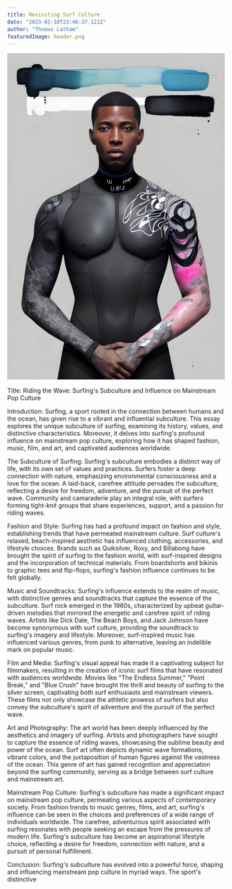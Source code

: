 ```yaml
---
title: Revisiting Surf Culture
date: "2023-02-10T23:46:37.121Z"
author: "Thomas Latham"
featuredImage: header.png
---
```



![Surfer](header.png)

Title: Riding the Wave: Surfing's Subculture and Influence on Mainstream Pop Culture

Introduction:
Surfing, a sport rooted in the connection between humans and the ocean, has given rise to a vibrant and influential subculture. This essay explores the unique subculture of surfing, examining its history, values, and distinctive characteristics. Moreover, it delves into surfing's profound influence on mainstream pop culture, exploring how it has shaped fashion, music, film, and art, and captivated audiences worldwide.

The Subculture of Surfing:
Surfing's subculture embodies a distinct way of life, with its own set of values and practices. Surfers foster a deep connection with nature, emphasizing environmental consciousness and a love for the ocean. A laid-back, carefree attitude pervades the subculture, reflecting a desire for freedom, adventure, and the pursuit of the perfect wave. Community and camaraderie play an integral role, with surfers forming tight-knit groups that share experiences, support, and a passion for riding waves.

Fashion and Style:
Surfing has had a profound impact on fashion and style, establishing trends that have permeated mainstream culture. Surf culture's relaxed, beach-inspired aesthetic has influenced clothing, accessories, and lifestyle choices. Brands such as Quiksilver, Roxy, and Billabong have brought the spirit of surfing to the fashion world, with surf-inspired designs and the incorporation of technical materials. From boardshorts and bikinis to graphic tees and flip-flops, surfing's fashion influence continues to be felt globally.

Music and Soundtracks:
Surfing's influence extends to the realm of music, with distinctive genres and soundtracks that capture the essence of the subculture. Surf rock emerged in the 1960s, characterized by upbeat guitar-driven melodies that mirrored the energetic and carefree spirit of riding waves. Artists like Dick Dale, The Beach Boys, and Jack Johnson have become synonymous with surf culture, providing the soundtrack to surfing's imagery and lifestyle. Moreover, surf-inspired music has influenced various genres, from punk to alternative, leaving an indelible mark on popular music.

Film and Media:
Surfing's visual appeal has made it a captivating subject for filmmakers, resulting in the creation of iconic surf films that have resonated with audiences worldwide. Movies like "The Endless Summer," "Point Break," and "Blue Crush" have brought the thrill and beauty of surfing to the silver screen, captivating both surf enthusiasts and mainstream viewers. These films not only showcase the athletic prowess of surfers but also convey the subculture's spirit of adventure and the pursuit of the perfect wave.

Art and Photography:
The art world has been deeply influenced by the aesthetics and imagery of surfing. Artists and photographers have sought to capture the essence of riding waves, showcasing the sublime beauty and power of the ocean. Surf art often depicts dynamic wave formations, vibrant colors, and the juxtaposition of human figures against the vastness of the ocean. This genre of art has gained recognition and appreciation beyond the surfing community, serving as a bridge between surf culture and mainstream art.

Mainstream Pop Culture:
Surfing's subculture has made a significant impact on mainstream pop culture, permeating various aspects of contemporary society. From fashion trends to music genres, films, and art, surfing's influence can be seen in the choices and preferences of a wide range of individuals worldwide. The carefree, adventurous spirit associated with surfing resonates with people seeking an escape from the pressures of modern life. Surfing's subculture has become an aspirational lifestyle choice, reflecting a desire for freedom, connection with nature, and a pursuit of personal fulfillment.

Conclusion:
Surfing's subculture has evolved into a powerful force, shaping and influencing mainstream pop culture in myriad ways. The sport's distinctive
